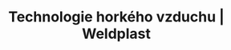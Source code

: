 ---
Filename: "technologie-horkeho-vzduchu-ohrivace-lhs-lhs-21"
Link: "file:/Users/vinayakpatel/Downloads/www.weldplast.cz/produkty/technologie-horkeho-vzduchu/ohrivace-lhs/technologie-horkeho-vzduchu-ohrivace-lhs-lhs-21"
product_name: "null"
product_id: "null"
title: "Technologie horkého vzduchu | Weldplast"
product_desc: ""
product_specs: ""
product_downloads: ""
href: ""
p_desc_2: ""
accessories: ""
similar_products: ""
---